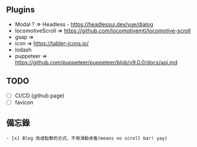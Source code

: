 ## Plugins

-   Modal ? => Headless - https://headlessui.dev/vue/dialog
-   locomotiveScroll => https://github.com/locomotivemtl/locomotive-scroll
-   gsap =>
-   icon => https://tabler-icons.io/
-   lodash
-   puppeteer => https://github.com/puppeteer/puppeteer/blob/v9.0.0/docs/api.md

## TODO

-   [ ] CI/CD (github page)
-   [ ] favicon

## 備忘錄

    - [x] Blog 改成點擊的方式、不用滑動來看(means no scroll bar! yay)

